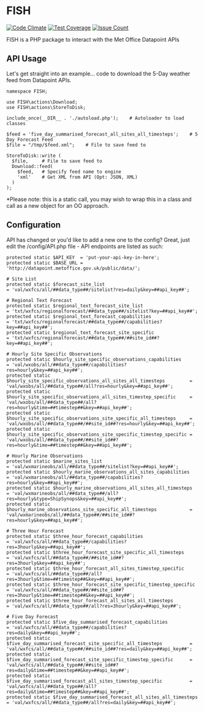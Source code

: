 # FISH

[![Code Climate](https://codeclimate.com/github/SourceFlare/FISH/badges/gpa.svg)](https://codeclimate.com/github/SourceFlare/FISH) [![Test Coverage](https://codeclimate.com/github/SourceFlare/FISH/badges/coverage.svg)](https://codeclimate.com/github/SourceFlare/FISH/coverage) [![Issue Count](https://codeclimate.com/github/SourceFlare/FISH/badges/issue_count.svg)](https://codeclimate.com/github/SourceFlare/FISH)

FISH is a PHP package to interact with the Met Office Datapoint APIs

## API Usage
Let's get straight into an example... code to download the 5-Day weather feed from Datapoint APIs.

    namespace FISH;
  
    use FISH\actions\Download;
    use FISH\actions\StoreToDisk;
  
    include_once(__DIR__ . './autoload.php');    # Autoloader to load classes
  
    $feed = 'five_day_summarised_forecast_all_sites_all_timesteps';    # 5 Day Forecast Feed
    $file = "/tmp/$feed.xml";    # File to save feed to
  
    StoreToDisk::write (
      $file,     # File to save feed to
      Download::feed(
        $feed,   # Specify feed name to engine
        'xml'    # Get XML from API (Opt: JSON, XML)
      )
    );
  
*Please note: this is a static call, you may wish to wrap this in a class and call as a new object for an OO approach.

## Configuration
API has changed or you'd like to add a new one to the config? Great, just edit the /config/API.php file - API endpoints are listed as such:

    protected static $API_KEY  = 'put-your-api-key-in-here';
    protected static $BASE_URL = 'http://datapoint.metoffice.gov.uk/public/data/';
    
    # Site List
    protected static $forecast_site_list                                                = 'val/wxfcs/all/##data_type##/sitelist?res=daily&key=##api_key##';
    
    # Regional Text Forecast
    protected static $regional_text_forecast_site_list                                  = 'txt/wxfcs/regionalforecast/##data_type##/sitelist?key=##api_key##';
    protected static $regional_text_forecast_capabilities                               = 'txt/wxfcs/regionalforecast/##data_type##/capabilities?key=##api_key##';
    protected static $regional_text_forecast_site_specific                              = 'txt/wxfcs/regionalforecast/##data_type##/##site_id##?key=##api_key##';
    
    # Hourly Site Specific Observations
    protected static $hourly_site_specific_observations_capabilities                    = 'val/wxobs/all/##data_type##/capabilities?res=hourly&key=##api_key##';
    protected static $hourly_site_specific_observations_all_sites_all_timesteps         = 'val/wxobs/all/##data_type##/all?res=hourly&key=##api_key##';
    protected static $hourly_site_specific_observations_all_sites_timestep_specific     = 'val/wxobs/all/##data_type##/all?res=hourly&time=##timestep##&key=##api_key##';
    protected static $hourly_site_specific_observations_site_specific_all_timesteps     = 'val/wxobs/all/##data_type##/##site_id##?res=hourly&key=##api_key##';
    protected static $hourly_site_specific_observations_site_specific_timestep_specific = 'val/wxobs/all/##data_type##/##site_id##?res=hourly&time=##timestep##&key=##api_key##';
        
    # Hourly Marine Observations
    protected static $marine_sites_list                                                 = 'val/wxmarineobs/all/##data_type##/sitelist?key=##api_key##';
    protected static $hourly_marine_observations_all_sites_capabilities                 = 'val/wxmarineobs/all/##data_type##/capabilities?res=hourly&key=##api_key##';
    protected static $hourly_marine_observations_all_sites_all_timesteps                = 'val/wxmarineobs/all/##data_type##/all?res=hourly&type=ShipSynops&key=##api_key##';
    protected static $hourly_marine_observations_site_specific_all_timesteps            = 'val/wxmarineobs/all/##data_type##/##site_id##?res=hourly&key=##api_key##';
    
    # Three Hour Forecast
    protected static $three_hour_forecast_capabilities                                  = 'val/wxfcs/all/##data_type##/capabilities?res=3hourly&key=##api_key##';
    protected static $three_hour_forecast_site_specific_all_timesteps                   = 'val/wxfcs/all/##data_type##/##site_id##?res=3hourly&key=##api_key##';
    protected static $three_hour_forecast_all_sites_timestep_specific                   = 'val/wxfcs/all/##data_type##/all?res=3hourly&time=##timestep##&key=##api_key##';
    protected static $three_hour_forecast_site_specific_timestep_specific               = 'val/wxfcs/all/##data_type##/##site_id##?res=3hourly&time=##timestep##&key=##api_key##';
    protected static $three_hour_forecast_all_sites_all_timesteps                       = 'val/wxfcs/all/##data_type##/all?res=3hourly&key=##api_key##';
    
    # Five Day Forecast
    protected static $five_day_summarised_forecast_capabilities                         = 'val/wxfcs/all/##data_type##/capabilities?res=daily&key=##api_key##';
    protected static $five_day_summarised_forecast_site_specific_all_timesteps          = 'val/wxfcs/all/##data_type##/##site_id##?res=daily&key=##api_key##';
    protected static $five_day_summarised_forecast_site_specific_timestep_specific      = 'val/wxfcs/all/##data_type##/##site_id##?res=daily&time=##timestep##&key=##api_key##';
    protected static $five_day_summarised_forecast_all_sites_timestep_specific          = 'val/wxfcs/all/##data_type##/all?res=daily&time=##timestep##&key=##api_key##';
    protected static $five_day_summarised_forecast_all_sites_all_timesteps              = 'val/wxfcs/all/##data_type##/all?res=daily&key=##api_key##';

